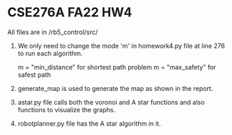 # CSE276A FA22 HW4

All files are in /rb5_control/src/

1. We only need to change the mode 'm' in homework4.py file at line 276 to run each algorithm.
	
	m = "min_distance" for shortest path problem
	m = "max_safety" for safest path


2. generate_map is used to generate the map as shown in the report.
3. astar.py file calls both  the voronoi and A star functions and also functions to visualize the graphs.
4. robotplanner.py file has the A star algorithm in it.
